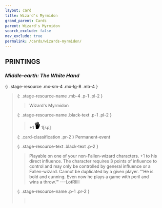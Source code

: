 ```yaml
---
layout: card
title: Wizard's Myrmidon
grand_parent: Cards
parent: Wizard's Myrmidon
search_exclude: false
nav_exclude: true
permalink: /cards/wizards-myrmidon/
---
```


## PRINTINGS


### _Middle-earth: The White Hand_

{: .stage-resource .mx-sm-4 .mx-lg-8 .mb-4 }
> {: .stage-resource-name .mb-4 .p-1 .pl-2 }
> > <div class="card-mp"></div>
> > <div class="card-name">Wizard's Myrmidon</div>
>
> {: .stage-resource-name .black-text .p-1 .pl-2 }
> > +1![](/assets/images/di.svg) 1[sp]
>
> {: .card-classification .pr-2 }
> Permanent-event
>
> {: .stage-resource-text .black-text .p-2 }
> > Playable on one of your non-Fallen-wizard characters. +1 to his direct influence. The character requires 3 points of influence to control and may only be controlled by general influence or a Fallen-wizard.  Cannot be duplicated by a given player.  "'He is bold and cunning. Even now he plays a game with peril and wins a throw.'" ---LotRIIII 
> 
> {: .stage-resource-name .p-1 .pr-2 }
> > <div class="card-shield"></div>
> > <div class="card-corruption">&nbsp;</div>
